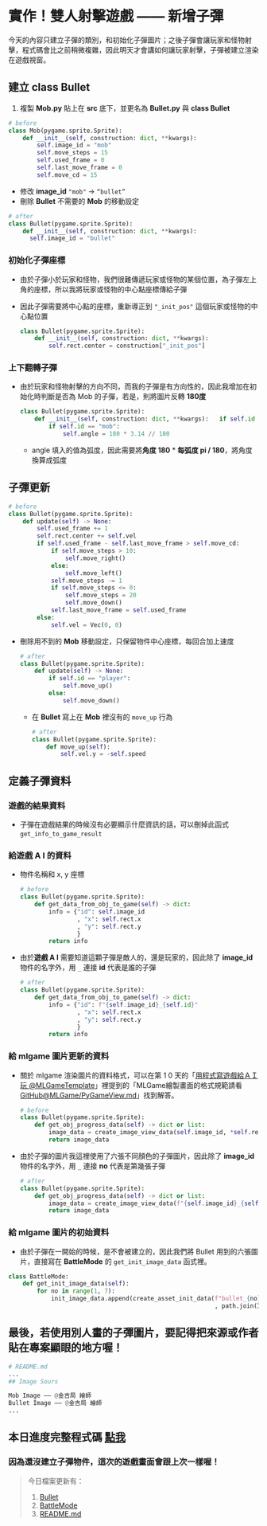 # 實作！雙人射擊遊戲 —— 新增子彈

今天的內容只建立子彈的類別，和初始化子彈圖片；之後子彈會讓玩家和怪物射擊，程式碼會比之前稍微複雜，因此明天才會講如何讓玩家射擊，子彈被建立渲染在遊戲視窗。

## 建立 class Bullet

1. 複製 **Mob.py** 貼上在 **src** 底下，並更名為 **Bullet.py** 與 **class Bullet**

```python
# before
class Mob(pygame.sprite.Sprite):
    def __init__(self, construction: dict, **kwargs):
        self.image_id = "mob"
        self.move_steps = 15
        self.used_frame = 0
        self.last_move_frame = 0
        self.move_cd = 15
```

- 修改 **image_id** `"mob"` → `“bullet”`
- 刪除 **Bullet** 不需要的 **Mob** 的移動設定

```python
# after
class Bullet(pygame.sprite.Sprite):
    def __init__(self, construction: dict, **kwargs):
      self.image_id = "bullet"
```

### 初始化子彈座標

- 由於子彈小於玩家和怪物，我們很難傳遞玩家或怪物的某個位置，為子彈左上角的座標，所以我將玩家或怪物的中心點座標傳給子彈
- 因此子彈需要將中心點的座標，重新導正到 `"_init_pos"` 這個玩家或怪物的中心點位置
    
    ```python
    class Bullet(pygame.sprite.Sprite):
        def __init__(self, construction: dict, **kwargs):
            self.rect.center = construction["_init_pos"]
    ```
    

### 上下翻轉子彈

- 由於玩家和怪物射擊的方向不同，而我的子彈是有方向性的，因此我增加在初始化時判斷是否為 Mob 的子彈，若是，則將圖片反轉 **180度**
    
    ```python
    class Bullet(pygame.sprite.Sprite):
        def __init__(self, construction: dict, **kwargs):	if self.id == "mob":
            if self.id == "mob":
                self.angle = 180 * 3.14 // 180
    ```
    
    - angle 填入的值為弧度，因此需要將**角度 180** * **每弧度 pi / 180**，將角度換算成弧度

## 子彈更新

```python
# before
class Bullet(pygame.sprite.Sprite):
    def update(self) -> None:
        self.used_frame += 1
        self.rect.center += self.vel
        if self.used_frame - self.last_move_frame > self.move_cd:
            if self.move_steps > 10:
                self.move_right()
            else:
                self.move_left()
            self.move_steps -= 1
            if self.move_steps <= 0:
                self.move_steps = 20
                self.move_down()
            self.last_move_frame = self.used_frame
        else:
            self.vel = Vec(0, 0)
```

- 刪除用不到的 **Mob** 移動設定，只保留物件中心座標，每回合加上速度
    
    ```python
    # after
    class Bullet(pygame.sprite.Sprite):
        def update(self) -> None:
            if self.id == "player":
                self.move_up()
            else:
                self.move_down()
    ```
    
    - 在 **Bullet** 寫上在 **Mob** 裡沒有的 `move_up` 行為
        
        ```python
        # after
        class Bullet(pygame.sprite.Sprite):
            def move_up(self):
                self.vel.y = -self.speed
        ```
        

## 定義子彈資料

### 遊戲的結果資料

- 子彈在遊戲結果的時候沒有必要顯示什麼資訊的話，可以刪掉此函式 `get_info_to_game_result`

### 給遊戲 A I 的資料

- 物件名稱和 x, y 座標
    
    ```python
    # before
    class Bullet(pygame.sprite.Sprite):
        def get_data_from_obj_to_game(self) -> dict:
            info = {"id": self.image_id
                    , "x": self.rect.x
                    , "y": self.rect.y
                    }
            return info
    ```
    
- 由於**遊戲 A I** 需要知道這顆子彈是敵人的，還是玩家的，因此除了 **image_id** 物件的名字外，用 `_` 連接 **id** 代表是誰的子彈
    
    ```python
    # after
    class Bullet(pygame.sprite.Sprite):
        def get_data_from_obj_to_game(self) -> dict:
            info = {"id": f"{self.image_id}_{self.id}"
                    , "x": self.rect.x
                    , "y": self.rect.y
                    }
            return info
    ```
    

### 給 mlgame 圖片更新的資料

- 關於 mlgame 渲染圖片的資料格式，可以在第 1 0 天的「[用程式寫遊戲給ＡＩ玩 @MLGameTemplate](https://ithelp.ithome.com.tw/articles/10298523)」裡提到的「MLGame繪製畫面的格式規範請看 [GitHub@MLGame/PyGameView.md](https://github.com/PAIA-Playful-AI-Arena/MLGame/blob/develop/docs/03-03-PyGameView.md)」找到解答。
    
    ```python
    # before
    class Bullet(pygame.sprite.Sprite):
        def get_obj_progress_data(self) -> dict or list:
            image_data = create_image_view_data(self.image_id, *self.rect.topleft, self.rect.width, self.rect.height, self.angle)
            return image_data
    ```
    
- 由於子彈的圖片我這裡使用了六張不同顏色的子彈圖片，因此除了 **image_id** 物件的名字外，用 `_` 連接 **no** 代表是第幾張子彈
    
    ```python
    # after
    class Bullet(pygame.sprite.Sprite):
        def get_obj_progress_data(self) -> dict or list:
            image_data = create_image_view_data(f"{self.image_id}_{self.no}", *self.rect.topleft, *self.get_size(), self.angle)
            return image_data
    ```
    

### 給 mlgame 圖片的初始資料

- 由於子彈在一開始的時候，是不會被建立的，因此我們將 Bullet 用到的六張圖片，直接寫在 **BattleMode** 的 `get_init_image_data` 函式裡。

```python
class BattleMode:
    def get_init_image_data(self):
        for no in range(1, 7):
            init_image_data.append(create_asset_init_data(f"bullet_{no}", *(12, 27)
                                                          , path.join(IMAGE_DIR, f"bullet_0{no}.png"), "url"))
```

## 最後，若使用別人畫的子彈圖片，要記得把來源或作者貼在專案顯眼的地方喔！

```python
# README.md
...
## Image Sours

Mob Image —— @金吉局 繪師
Bullet Image —— @金吉局 繪師
...
```

## 本日進度完整程式碼 [點我](https://github.com/Jesse-Jumbo/TankMan/releases/tag/ThomeMan_day_19)

### 因為還沒建立子彈物件，這次的遊戲畫面會跟上次一樣喔！

> 今日檔案更新有：
> 
> 1. [Bullet](https://github.com/Jesse-Jumbo/TankMan/blob/ThomeMan_day_19/ITHomeGame/src/Bullet.py)
> 2. [BattleMode](https://github.com/Jesse-Jumbo/TankMan/blob/ThomeMan_day_19/ITHomeGame/src/BattleMode.py)
> 3. [README.md](https://github.com/Jesse-Jumbo/TankMan/tree/ThomeMan_day_19/ITHomeGame#image-sours)